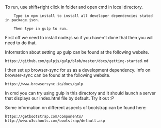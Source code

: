 To run, use shift+right click in folder and open cmd in local directory. 

		Type in npm install to install all developer dependencies stated in package.json. 

		Then type in gulp to run. 


First off we need to install node.js so if you haven't done that then you will need to do that.

Information about setting up gulp can be found at the following website. 
	
	https://github.com/gulpjs/gulp/blob/master/docs/getting-started.md

I then set up browser-sync for us as a development dependency.
Info on browser-sync can be found at the following website.

	https://www.browsersync.io/docs/gulp

In cmd you can try using gulp in this directory and it should launch a server that displays our index.html file by default. Try it out :P

Some information on different aspects of bootstrap can be found here:
	
	https://getbootstrap.com/components/
	http://www.w3schools.com/bootstrap/default.asp
